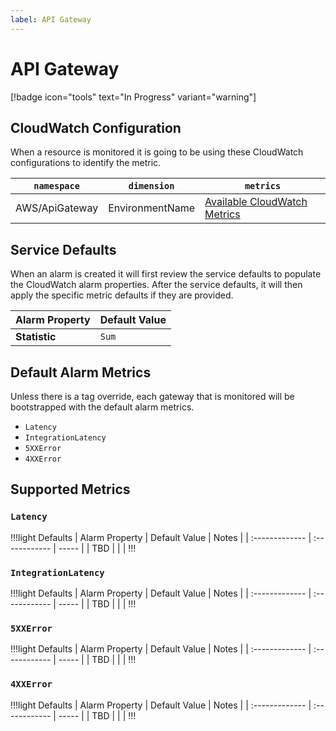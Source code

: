 ```yaml
---
label: API Gateway
---
```


# API Gateway

[!badge icon="tools" text="In Progress" variant="warning"]

## CloudWatch Configuration

When a resource is monitored it is going to be using these CloudWatch configurations to identify the metric.

| `namespace`    | `dimension`     | `metrics`                                                                                                                            |
| -------------- | --------------- | ------------------------------------------------------------------------------------------------------------------------------------ |
| AWS/ApiGateway | EnvironmentName | [Available CloudWatch Metrics](https://docs.aws.amazon.com/apigateway/latest/developerguide/api-gateway-metrics-and-dimensions.html) |

## Service Defaults

When an alarm is created it will first review the service defaults to populate the CloudWatch alarm properties. After the service defaults, it will then apply the specific metric defaults if they are provided.

| Alarm Property | Default Value |
| :------------- | :------------ |
| **Statistic**  | `Sum` |

## Default Alarm Metrics

Unless there is a tag override, each gateway that is monitored will be bootstrapped with the default alarm metrics.

- `Latency`
- `IntegrationLatency`
- `5XXError`
- `4XXError`

## Supported Metrics

### `Latency`

!!!light Defaults
| Alarm Property | Default Value | Notes |
| :------------- | :------------ | ----- |
| TBD            |               |       |
!!!

### `IntegrationLatency`

!!!light Defaults
| Alarm Property | Default Value | Notes |
| :------------- | :------------ | ----- |
| TBD            |               |       |
!!!

### `5XXError`

!!!light Defaults
| Alarm Property | Default Value | Notes |
| :------------- | :------------ | ----- |
| TBD            |               |       |
!!!

### `4XXError`

!!!light Defaults
| Alarm Property | Default Value | Notes |
| :------------- | :------------ | ----- |
| TBD            |               |       |
!!!
